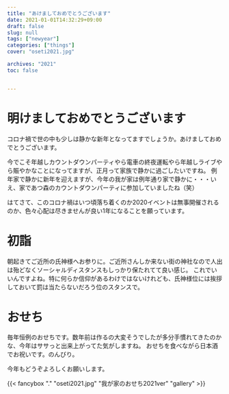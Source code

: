 ```yaml
---
title: "あけましておめでとうございます"
date: 2021-01-01T14:32:29+09:00
draft: false
slug: null
tags: ["newyear"]
categories: ["things"]
cover: "oseti2021.jpg"

archives: "2021"
toc: false


---
```



# 明けましておめでとうございます

コロナ禍で世の中も少しは静かな新年となってますでしょうか。あけましておめでとうございます。

今でこそ年越しカウントダウンパーティやら電車の終夜運転やら年越しライブやら賑やかなことになってますが、正月って家族で静かに過ごしたいですね。
例年家で静かに新年を迎えますが、今年の我が家は例年通り家で静かに・・・いえ、家であつ森のカウントダウンパーティに参加していましたね（笑）

はてさて、このコロナ禍はいつ頃落ち着くのか2020イベントは無事開催されるのか、色々心配は尽きませんが良い1年になることを願っています。


# 初詣

朝起きてご近所の氏神様へお参りに。ご近所さんしか来ない街の神社なので人出は殆どなくソーシャルディスタンスもしっかり保たれてて良い感じ。
これでいいんですよね。特に何らか信仰があるわけではないけれども、氏神様位には挨拶しておいて罰は当たらないだろう位のスタンスで。

# おせち

毎年恒例のおせちです。数年前は作るの大変そうでしたが多分手慣れてきたのかな、今年はササっと出来上がってた気がしますね。
おせちを食べながら日本酒でお祝いです。のんびり。

今年もどうぞよろしくお願いします。

{{< fancybox "." "oseti2021.jpg" "我が家のおせち2021ver" "gallery" >}}
